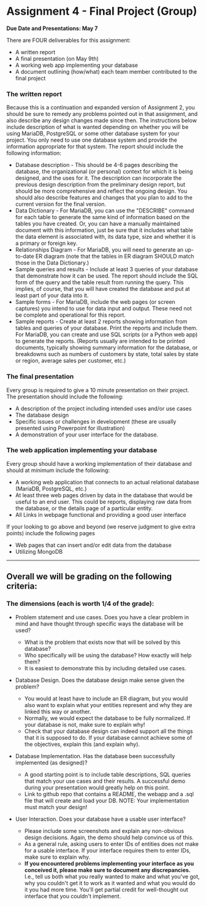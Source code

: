 # Assignment 4 - Final Project (Group)

**Due Date and Presentations:  May 7**

There are FOUR deliverables for this assignment:
* A written report
* A final presentation (on May 9th)
* A working web app implementing your database
* A document outlining (how/what) each team member contributed to the final project


### The written report

Because this is a continuation and expanded version of Assignment 2, you should be sure to remedy any problems pointed out in that assignment, and also describe any design changes made since then. 
The instructions below include description of what is wanted depending on whether you will be using MariaDB, PostgreSQL or some other database system for your project. You only need to use one database system and provide the information appropriate for that system. 
The report should include the following information:
* Database description - This should be 4-6 pages describing the database, the organizational (or personal) context for which it is being designed, and the uses for it. The description can incorporate the previous design description from the preliminary design report, but should be more comprehensive and reflect the ongoing design. 
You should also describe features and changes that you plan to add to the current version for the final version.
* Data Dictionary - For MariaDB, you can use the "DESCRIBE" command for each table to generate the same kind of information based on the tables you have created. 
Or, you can have a manually maintained document with this information, just be sure that it includes what table the data element is associated with, its data type, size and whether it is a primary or foreign key.
* Relationships Diagram - For MariaDB, you will need to generate an up-to-date ER diagram (note that the tables in ER diagram SHOULD match those in the Data Dictionary.)
* Sample queries and results - Include at least 3 queries of your database that demonstrate how it can be used. The report should include the SQL form of the query and the table result from running the query. 
This implies, of course, that you will have created the database and put at least part of your data into it.
* Sample forms - For MariaDB, include the web pages (or screen captures) you intend to use for data input and output. These need not be complete and operational for this report.
* Sample reports - Create at least 2 reports showing information from tables and queries of your database. Print the reports and include them. 
For MariaDB, you can create and use SQL scripts (or a Python web app) to generate the reports. (Reports usually are intended to be printed documents, typically showing summary information for the database, or breakdowns such as numbers of customers by state, total sales by state or region, average sales per customer, etc.)

### The final presentation
Every group is required to give a 10 minute presentation on their project. The presentation should include the following:
* A description of the project including intended uses and/or use cases
* The database design
* Specific issues or challenges in development (these are usually presented using Powerpoint for illustration)
* A demonstration of your user interface for the database.

### The web application implementing your database
Every group should have a working implementation of their database and should at minimum include the following:
* A working web application that connects to an actual relational database (MariaDB, PostgreSQL, etc.) 
* At least three web pages driven by data in the database that would be useful to an end user. This could be reports, displaying raw data from the database, or the details page of a particular entity.
* All Links in webpage functional and providing a good user interface

If your looking to go above and beyond (we reserve judgment to give extra points) include the following pages
* Web pages that can insert and/or edit data from the database
* Utilizing MongoDB

___

## Overall we will be grading on the following criteria:
### The dimensions (each is worth 1/4 of the grade):
* Problem statement and use cases. Does you have a clear problem in mind and have thought through specific ways the database will be used?
  * What is the problem that exists now that will be solved by this database?
  * Who specifically will be using the database? How exactly will help them?
  * It is easiest to demonstrate this by including detailed use cases.

* Database Design. Does the database design make sense given the problem?
  * You would at least have to include an ER diagram, but you would also want to explain what your entities represent and why they are linked this way or another.
  * Normally, we would expect the database to be fully normalized. If your database is not, make sure to explain why!
  * Check that your database design can indeed support all the things that it is supposed to do. If your database cannot achieve some of the objectives, explain this (and explain why).

* Database Implementation. Has the database been successfully implemented (as designed)?
  * A good starting point is to include table descriptions, SQL queries that match your use cases and their results. A successful demo during your presentation would greatly help on this point.
  * Link to github repo that contains a README, the webapp and a .sql file that will create and load your DB.
  NOTE:  Your implementation must match your design!

* User Interaction. Does your database have a usable user interface?
  * Please include some screenshots and explain any non-obvious design decisions. Again, the demo should help convince us of this.
  * As a general rule, asking users to enter IDs of entities does not make for a usable interface. If your interface requires them to enter IDs, make sure to explain why.
  * **If you encountered problems implementing your interface as you conceived it, please make sure to document any discrepancies.** I.e., tell us both what you really wanted to make and what you've got, why you couldn't get it to work as it wanted and what you would do it you had more time. You'll get partial credit for well-thought out interface that you couldn't implement. 

